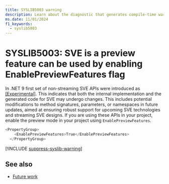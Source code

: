```yaml
---
title: SYSLIB5003 warning
description: Learn about the diagnostic that generates compile-time warning SYSLIB5003.
ms.date: 11/01/2024
f1_keywords:
  - syslib5003
---
```


# SYSLIB5003: SVE is a preview feature can be used by enabling EnablePreviewFeatures flag

In .NET 9 first set of non-streaming SVE APIs were introduced as [[Experimental]](https://learn.microsoft.com/en-us/dotnet/api/system.diagnostics.codeanalysis.experimentalattribute?view=net-9.0). This indicates that both the internal implementation and the generated code for SVE may undergo changes. This includes potential modifications to method signatures, parameters, or namespaces in future updates, aimed at ensuring robust support for upcoming SVE technologies and streaming SVE designs. If you are using these APIs in your project, enable the preview mode in your project using `EnablePreviewFeatures`.

```csharp
<PropertyGroup>    
    <EnablePreviewFeatures>True</EnablePreviewFeatures>
  </PropertyGroup>
```

[!INCLUDE [suppress-syslib-warning](includes/suppress-source-generator-diagnostics.md)]

## See also

- [Future work](https://devblogs.microsoft.com/dotnet/engineering-sve-in-dotnet/#8.-future)
